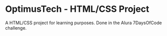 # OptimusTech - HTML/CSS Project
A HTML/CSS project for learning purposes.
Done in the Alura 7DaysOfCode challenge.
